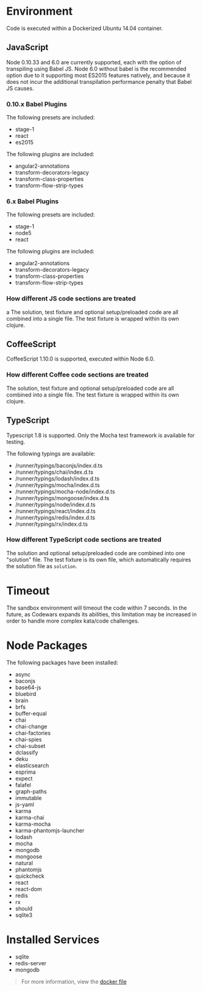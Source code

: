 # Environment

Code is executed within a Dockerized Ubuntu 14.04 container. 

## JavaScript

Node 0.10.33 and 6.0 are currently supported, each with the option of transpiling using Babel JS. Node 6.0 without babel is the recommended option due to it supporting most ES2015 features natively, and because it does not incur the additional transpilation performance penalty that Babel JS causes. 

### 0.10.x Babel Plugins

The following presets are included:
- stage-1
- react
- es2015

The following plugins are included:
- angular2-annotations
- transform-decorators-legacy
- transform-class-properties
- transform-flow-strip-types

### 6.x Babel Plugins

The following presets are included:
- stage-1
- node5
- react

The following plugins are included:
- angular2-annotations
- transform-decorators-legacy
- transform-class-properties
- transform-flow-strip-types

### How different JS code sections are treated
a
The solution, test fixture and optional setup/preloaded code are all combined into a single file. The test fixture is wrapped within its own clojure.

## CoffeeScript

CoffeeScript 1.10.0 is supported, executed within Node 6.0.

### How different Coffee code sections are treated

The solution, test fixture and optional setup/preloaded code are all combined into a single file. The test fixture is wrapped within its own clojure.

## TypeScript

Typescript 1.8 is supported. Only the Mocha test framework is available for testing.
 
The following typings are available:

- /runner/typings/baconjs/index.d.ts
- /runner/typings/chai/index.d.ts
- /runner/typings/lodash/index.d.ts
- /runner/typings/mocha/index.d.ts
- /runner/typings/mocha-node/index.d.ts
- /runner/typings/mongoose/index.d.ts
- /runner/typings/node/index.d.ts
- /runner/typings/react/index.d.ts
- /runner/typings/redis/index.d.ts
- /runner/typings/rx/index.d.ts

### How different TypeScript code sections are treated

The solution and optional setup/preloaded code are combined into one "solution" file. The test fixture is its own file, which automatically requires the solution file as `solution`. 

# Timeout

The sandbox environment will timeout the code within 7 seconds. In the future, as Codewars expands its abilities, this limitation may be increased in order to handle more complex kata/code challenges. 

# Node Packages

The following packages have been installed:

- async
- baconjs
- base64-js
- bluebird
- brain
- brfs
- buffer-equal
- chai
- chai-change
- chai-factories
- chai-spies
- chai-subset
- dclassify
- deku
- elasticsearch
- esprima
- expect
- falafel
- graph-paths 
- immutable
- js-yaml
- karma
- karma-chai
- karma-mocha
- karma-phantomjs-launcher
- lodash
- mocha
- mongodb
- mongoose
- natural
- phantomjs
- quickcheck
- react
- react-dom
- redis
- rx
- should
- sqlite3

# Installed Services

- sqlite
- redis-server
- mongodb

> For more information, view the [docker file](https://github.com/Codewars/codewars-runner-cli/blob/master/docker/node.docker)
